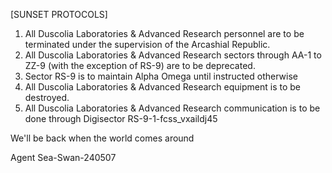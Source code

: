[SUNSET PROTOCOLS]

1. All Duscolia Laboratories & Advanced Research personnel are to be terminated under the supervision of the Arcashial Republic.
2. All Duscolia Laboratories & Advanced Research sectors through AA-1 to ZZ-9 (with the exception of RS-9) are to be deprecated.
3. Sector RS-9 is to maintain Alpha Omega until instructed otherwise
4. All Duscolia Laboratories & Advanced Research equipment is to be destroyed.
5. All Duscolia Laboratories & Advanced Research communication is to be done through Digisector RS-9-1-fcss_vxaildj45

We'll be back when the world comes around

Agent Sea-Swan-240507
